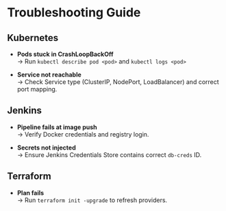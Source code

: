 # Troubleshooting Guide

## Kubernetes
- **Pods stuck in CrashLoopBackOff**  
  → Run `kubectl describe pod <pod>` and `kubectl logs <pod>`

- **Service not reachable**  
  → Check Service type (ClusterIP, NodePort, LoadBalancer) and correct port mapping.

## Jenkins
- **Pipeline fails at image push**  
  → Verify Docker credentials and registry login.

- **Secrets not injected**  
  → Ensure Jenkins Credentials Store contains correct `db-creds` ID.

## Terraform
- **Plan fails**  
  → Run `terraform init -upgrade` to refresh providers.
